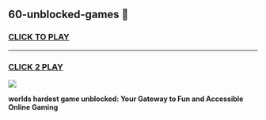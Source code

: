 
## 60-unblocked-games 👋
<h3>
<a href="https://premium.freeplayer.one?title=60-unblocked-games&ref=14F">CLICK TO PLAY</a></h3>
<hr>

<h3>
<a href="https://premium.freeplayer.one?title=60-unblocked-games&ref=14F">CLICK 2 PLAY</a>
  
</h3>

<a href="https://premium.freeplayer.one?title=60-unblocked-games&ref=12F/"><img src="https://clearcache.store/games.png"></a>


**worlds hardest game unblocked: Your Gateway to Fun and Accessible Online Gaming**

